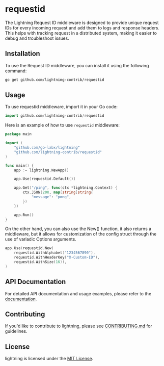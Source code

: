# requestid

The Lightning Request ID middleware is designed to provide unique request IDs for every incoming request and add them to logs and response headers. This helps with tracking request in a distributed system, making it easier to debug and troubleshoot issues.

## Installation

To use the Request ID middleware, you can install it using the following command:

```bash
go get github.com/lightning-contrib/requestid
```

## Usage

To use requestid middleware, import it in your Go code:

```go
import github.com/lightning-contrib/requestid
```

Here is an example of how to use `requestid` middleware:

```go
package main

import (
	"github.com/go-labx/lightning"
	"github.com/lightning-contrib/requestid"
)

func main() {
	app := lightning.NewApp()

	app.Use(requestid.Default())

	app.Get("/ping", func(ctx *lightning.Context) {
		ctx.JSON(200, map[string]string{
			"message": "pong",
		})
	})

	app.Run()
}
```

On the other hand, you can also use the New() function, it also returns a middleware, but it allows for customization of the config struct through the use of variadic Options arguments.

```go
app.Use(requestid.New(
    requestid.WithAlphabet("1234567890"),
    requestid.WithHeaderKey("X-Custom-ID"),
    requestid.WithSize(16)),
)
```

## API Documentation

For detailed API documentation and usage examples, please refer to the [documentation](https://pkg.go.dev/github.com/lightning-contrib/requestid).

## Contributing

If you'd like to contribute to lightning, please
see [CONTRIBUTING.md](https://github.com/lightning-contrib/requestid/blob/main/CONTRIBUTING.md) for guidelines.

## License

lightning is licensed under the [MIT License](https://github.com/lightning-contrib/requestid/blob/main/LICENSE).
